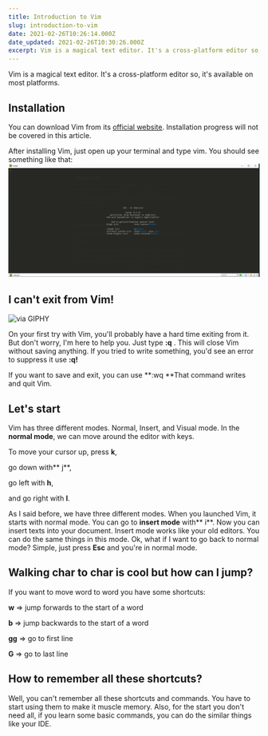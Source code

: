 ```yaml
---
title: Introduction to Vim
slug: introduction-to-vim
date: 2021-02-26T10:26:14.000Z
date_updated: 2021-02-26T10:30:26.000Z
excerpt: Vim is a magical text editor. It's a cross-platform editor so, it's available on most platforms.
---
```


Vim is a magical text editor. It's a cross-platform editor so, it's available on most platforms.

## Installation

You can download Vim from its [official website](https://www.vim.org/download.php). Installation progress will not be covered in this article.

After installing Vim, just open up your terminal and type vim. You should see something like that:
![](vim-welcome-screen.png)
## I can't exit from Vim!

![via GIPHY](https://media.giphy.com/media/5Zesu5VPNGJlm/giphy.gif)

On your first try with Vim, you'll probably have a hard time exiting from it. But don't worry, I'm here to help you. Just type **:q** . This will close Vim without saving anything. If you tried to write something, you'd see an error to suppress it use **:q!**

If you want to save and exit, you can use **:wq **That command writes and quit Vim.

## Let's start

Vim has three different modes. Normal, Insert, and Visual mode. In the **normal mode**, we can move around the editor with keys.

To move your cursor up, press **k**,

go down with** j**,

go left with **h**,

and go right with **l**.

As I said before, we have three different modes. When you launched Vim, it starts with normal mode. You can go to **insert mode** with** i**. Now you can insert texts into your document. Insert mode works like your old editors. You can do the same things in this mode. Ok, what if I want to go back to normal mode? Simple, just press **Esc** and you're in normal mode.

## Walking char to char is cool but how can I jump?

If you want to move word to word you have some shortcuts:

**w** => jump forwards to the start of a word

**b** => jump backwards to the start of a word

**gg** => go to first line

**G** => go to last line

## How to remember all these shortcuts?

Well, you can't remember all these shortcuts and commands. You have to start using them to make it muscle memory. Also, for the start you don't need all, if you learn some basic commands, you can do the similar things like your IDE.